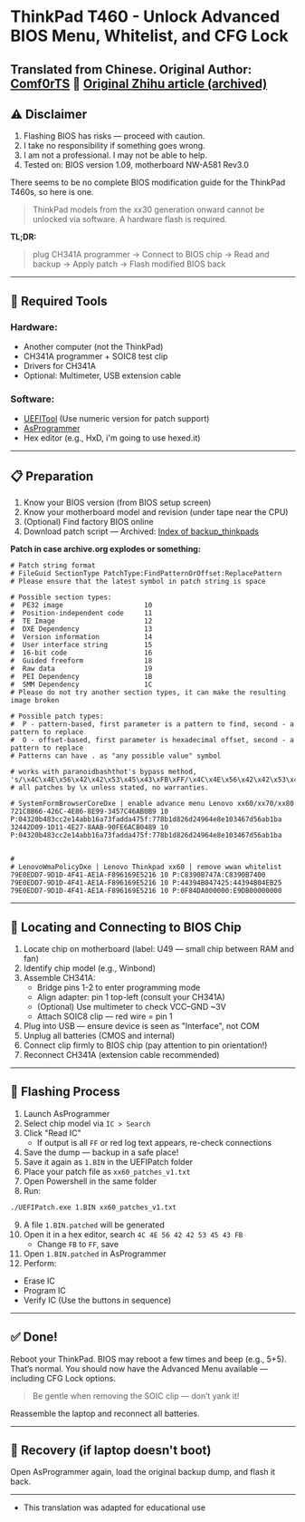 # ThinkPad T460 - Unlock Advanced BIOS Menu, Whitelist, and CFG Lock

**Translated from Chinese. Original Author:** [**Comf0rTS**](https://www.zhihu.com/people/li-bai-bi-77) 📖 [Original Zhihu article (archived)](https://web.archive.org/web/20230628105920/https://zhuanlan.zhihu.com/p/343123410)
---

## ⚠️ Disclaimer

1. Flashing BIOS has risks — proceed with caution.
2. I take no responsibility if something goes wrong.
3. I am not a professional. I may not be able to help.
4. Tested on: BIOS version 1.09, motherboard NW-A581 Rev3.0

There seems to be no complete BIOS modification guide for the ThinkPad T460s, so here is one.

> ThinkPad models from the xx30 generation onward cannot be unlocked via software. A hardware flash is required.

**TL;DR:**

> plug CH341A programmer → Connect to BIOS chip → Read and backup → Apply patch → Flash modified BIOS back

---

## 🧰 Required Tools

### Hardware:

- Another computer (not the ThinkPad)
- CH341A programmer + SOIC8 test clip
- Drivers for CH341A
- Optional: Multimeter, USB extension cable

### Software:

- [UEFITool](https://github.com/LongSoft/UEFITool) (Use numeric version for patch support)
- [AsProgrammer](https://github.com/nofeletru/UsbAsp-flash/releases)
- Hex editor (e.g., HxD, i'm going to use hexed.it)

---

## 📋 Preparation

1. Know your BIOS version (from BIOS setup screen)
2. Know your motherboard model and revision (under tape near the CPU)
3. (Optional) Find factory BIOS online
4. Download patch script — Archived: [Index of backup\_thinkpads](https://web.archive.org/web/20210429085237/http://paranoid.anal-slavery.com/files/backup_thinkpads/)

**Patch in case archive.org explodes or something:**

```
# Patch string format
# FileGuid SectionType PatchType:FindPatternOrOffset:ReplacePattern 
# Please ensure that the latest symbol in patch string is space

# Possible section types:
#  PE32 image                    10
#  Position-independent code     11
#  TE Image                      12
#  DXE Dependency                13
#  Version information           14
#  User interface string         15
#  16-bit code                   16
#  Guided freeform               18
#  Raw data                      19
#  PEI Dependency                1B
#  SMM Dependency                1C
# Please do not try another section types, it can make the resulting image broken

# Possible patch types:
#  P - pattern-based, first parameter is a pattern to find, second - a pattern to replace
#  O - offset-based, first parameter is hexadecimal offset, second - a pattern to replace
# Patterns can have . as "any possible value" symbol

# works with paranoidbashthot's bypass method, 's/\x4C\x4E\x56\x42\x42\x53\x45\x43\xFB\xFF/\x4C\x4E\x56\x42\x42\x53\x45\x43\xFF\xFF/g'
# all patches by \x unless stated, no warranties.

# SystemFormBrowserCoreDxe | enable advance menu Lenovo xx60/xx70/xx80 
721C8B66-426C-4E86-8E99-3457C46AB0B9 10 P:04320b483cc2e14abb16a73fadda475f:778b1d826d24964e8e103467d56ab1ba  
32442D09-1D11-4E27-8AAB-90FE6ACB0489 10 P:04320b483cc2e14abb16a73fadda475f:778b1d826d24964e8e103467d56ab1ba  


#
# LenovoWmaPolicyDxe | Lenovo Thinkpad xx60 | remove wwan whitelist
79E0EDD7-9D1D-4F41-AE1A-F896169E5216 10 P:C8390B747A:C8390B7400  
79E0EDD7-9D1D-4F41-AE1A-F896169E5216 10 P:44394B047425:44394B04EB25  
79E0EDD7-9D1D-4F41-AE1A-F896169E5216 10 P:0F84DA000000:E9DB00000000  
```

---

## 🧪 Locating and Connecting to BIOS Chip

1. Locate chip on motherboard (label: U49 — small chip between RAM and fan)
2. Identify chip model (e.g., Winbond)
3. Assemble CH341A:
   - Bridge pins 1-2 to enter programming mode
   - Align adapter: pin 1 top-left (consult your CH341A)
   - (Optional) Use multimeter to check VCC–GND \~3V
   - Attach SOIC8 clip — red wire = pin 1
4. Plug into USB — ensure device is seen as "Interface", not COM
5. Unplug all batteries (CMOS and internal)
6. Connect clip firmly to BIOS chip (pay attention to pin orientation!)
7. Reconnect CH341A (extension cable recommended)

---

## 🧩 Flashing Process

1. Launch AsProgrammer
2. Select chip model via `IC > Search`
3. Click "Read IC"
   - If output is all `FF` or red log text appears, re-check connections
4. Save the dump — backup in a safe place!
5. Save it again as `1.BIN` in the UEFIPatch folder
6. Place your patch file as `xx60_patches_v1.txt`
7. Open Powershell in the same folder
8. Run:

```sh
./UEFIPatch.exe 1.BIN xx60_patches_v1.txt
```

9. A file `1.BIN.patched` will be generated
10. Open it in a hex editor, search `4C 4E 56 42 42 53 45 43 FB`
    - Change `FB` to `FF`, save
11. Open `1.BIN.patched` in AsProgrammer
12. Perform:

- Erase IC
- Program IC
- Verify IC (Use the buttons in sequence)

---

## ✅ Done!

Reboot your ThinkPad. BIOS may reboot a few times and beep (e.g., 5+5). That’s normal. You should now have the Advanced Menu available — including CFG Lock options.

> Be gentle when removing the SOIC clip — don’t yank it!

Reassemble the laptop and reconnect all batteries.

---

## 🔁 Recovery (if laptop doesn't boot)

Open AsProgrammer again, load the original backup dump, and flash it back.

---

- This translation was adapted for educational use
